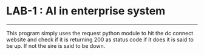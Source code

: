 # LAB-1 : AI in enterprise system
---

This program simply uses the request python module to hit the dc connect website and check if it is returning 200 as status code if it does it is said to be up. If not the sire is said to be down.

